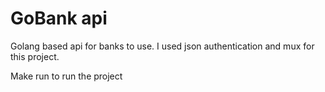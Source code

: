 # GoBank api

Golang based api for banks to use. 
I used json authentication and mux for this project.

Make run to run the project
